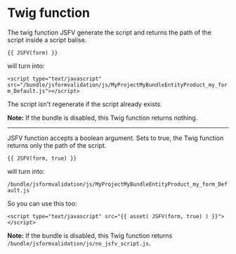 Twig function
==========================

The twig function JSFV generate the script and returns the path of the script inside a script balise.

`{{ JSFV(form) }}`

will turn into:

`<script type="text/javascript" src="/bundle/jsformvalidation/js/MyProjectMyBundleEntityProduct_my_form_Default.js"></script>`

The script isn't regenerate if the script already exists.

**Note:** If the bundle is disabled, this Twig function returns nothing.

---------

JSFV function accepts a boolean argument. Sets to true, the Twig function returns only the path of the script.

`{{ JSFV(form, true) }}`

will turn into:

`/bundle/jsformvalidation/js/MyProjectMyBundleEntityProduct_my_form_Default.js`

So you can use this too:

`<script type="text/javascript" src="{{ asset( JSFV(form, true) ) }}"></script>`

**Note:** If the bundle is disabled, this Twig function returns `/bundle/jsformvalidation/js/no_jsfv_script.js`.

